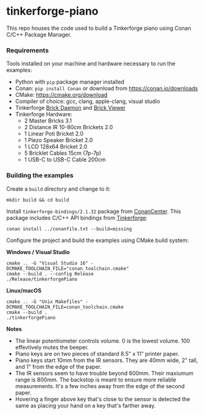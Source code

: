 # tinkerforge-piano
This repo houses the code used to build a Tinkerforge piano using Conan C/C++ Package Manager.

### Requirements

Tools installed on your machine and hardware necessary to run the examples:

- Python with `pip` package manager installed
- Conan: `pip install Conan` or download from https://conan.io/downloads
- CMake: https://cmake.org/download
- Compiler of choice: gcc, clang, apple-clang, visual studio
- Tinkerforge [Brick Daemon](https://www.tinkerforge.com/en/doc/Software/Brickd.html#brickd-installation) and [Brick Viewer](https://www.tinkerforge.com/en/doc/Software/Brickv.html#brickv-installation)
- Tinkerforge Hardware:
  - 2 Master Bricks 3.1
  - 2 Distance IR 10-80cm Brickets 2.0
  - 1 Linear Poti Bricket 2.0
  - 1 Piezo Speaker Bricket 2.0
  - 1 LCD 128x64 Bricket 2.0
  - 5 Bricklet Cables 15cm (7p-7p)
  - 1 USB-C to USB-C Cable 200cm

### Building the examples

Create a `build` directory and change to it:

```
mkdir build && cd build
```

Install `tinkerforge-bindings/2.1.32` package from [ConanCenter](https://conan.io/center/tinkerforge-bindings).
This package includes C/C++ API bindings from [Tinkerforge](https://www.tinkerforge.com/):

```
conan install ../conanfile.txt --build=missing
```

Configure the project and build the examples using CMake build system:

**Windows / Visual Studio**

```
cmake .. -G "Visual Studio 16" -DCMAKE_TOOLCHAIN_FILE="conan_toolchain.cmake"
cmake --build . --config Release
./Release/tinkerforgePiano
```

**Linux/macOS**

```
cmake .. -G "Unix Makefiles" -DCMAKE_TOOLCHAIN_FILE=conan_toolchain.cmake
cmake --build .
./tinkerforgePiano
```

**Notes**
- The linear potentiometer controls volume. 0 is the lowest volume. 100 effevtively mutes the beeper.
- Piano keys are on two pieces of standard 8.5" x 11" printer paper.
- Piano keys start 10mm from the IR sensors. They are 40mm wide, 2" tall, and 1" from the edge of the paper.
- The IR sensors seem to have trouble beyond 600mm. Their maxiumum range is 800mm. The backstop is meant to ensure more reliable measurements. It's a few inches away from the edge of the second paper.
- Hovering a finger above key that's close to the sensor is detected the same as placing your hand on a key that's farther away.

